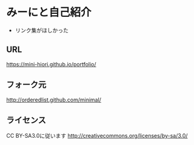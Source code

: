 # みーにと自己紹介

- リンク集がほしかった

## URL
https://mini-hiori.github.io/portfolio/

## フォーク元
http://orderedlist.github.com/minimal/

## ライセンス
CC BY-SA3.0に従います
http://creativecommons.org/licenses/by-sa/3.0/



